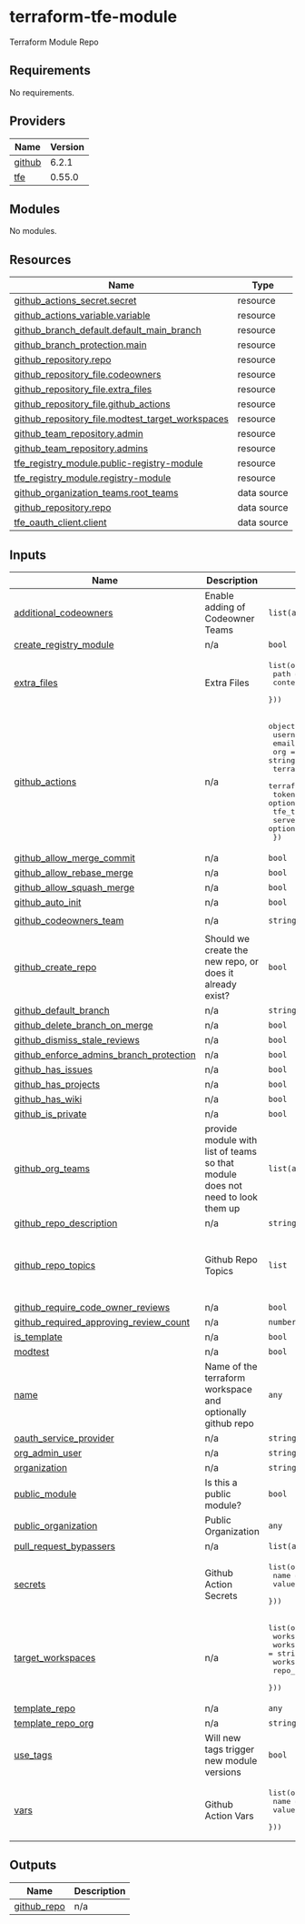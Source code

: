 # terraform-tfe-module
Terraform Module Repo

<!-- BEGIN_TF_DOCS -->
## Requirements

No requirements.

## Providers

| Name | Version |
|------|---------|
| <a name="provider_github"></a> [github](#provider\_github) | 6.2.1 |
| <a name="provider_tfe"></a> [tfe](#provider\_tfe) | 0.55.0 |

## Modules

No modules.

## Resources

| Name | Type |
|------|------|
| [github_actions_secret.secret](https://registry.terraform.io/providers/hashicorp/github/latest/docs/resources/actions_secret) | resource |
| [github_actions_variable.variable](https://registry.terraform.io/providers/hashicorp/github/latest/docs/resources/actions_variable) | resource |
| [github_branch_default.default_main_branch](https://registry.terraform.io/providers/hashicorp/github/latest/docs/resources/branch_default) | resource |
| [github_branch_protection.main](https://registry.terraform.io/providers/hashicorp/github/latest/docs/resources/branch_protection) | resource |
| [github_repository.repo](https://registry.terraform.io/providers/hashicorp/github/latest/docs/resources/repository) | resource |
| [github_repository_file.codeowners](https://registry.terraform.io/providers/hashicorp/github/latest/docs/resources/repository_file) | resource |
| [github_repository_file.extra_files](https://registry.terraform.io/providers/hashicorp/github/latest/docs/resources/repository_file) | resource |
| [github_repository_file.github_actions](https://registry.terraform.io/providers/hashicorp/github/latest/docs/resources/repository_file) | resource |
| [github_repository_file.modtest_target_workspaces](https://registry.terraform.io/providers/hashicorp/github/latest/docs/resources/repository_file) | resource |
| [github_team_repository.admin](https://registry.terraform.io/providers/hashicorp/github/latest/docs/resources/team_repository) | resource |
| [github_team_repository.admins](https://registry.terraform.io/providers/hashicorp/github/latest/docs/resources/team_repository) | resource |
| [tfe_registry_module.public-registry-module](https://registry.terraform.io/providers/hashicorp/tfe/latest/docs/resources/registry_module) | resource |
| [tfe_registry_module.registry-module](https://registry.terraform.io/providers/hashicorp/tfe/latest/docs/resources/registry_module) | resource |
| [github_organization_teams.root_teams](https://registry.terraform.io/providers/hashicorp/github/latest/docs/data-sources/organization_teams) | data source |
| [github_repository.repo](https://registry.terraform.io/providers/hashicorp/github/latest/docs/data-sources/repository) | data source |
| [tfe_oauth_client.client](https://registry.terraform.io/providers/hashicorp/tfe/latest/docs/data-sources/oauth_client) | data source |

## Inputs

| Name | Description | Type | Default | Required |
|------|-------------|------|---------|:--------:|
| <a name="input_additional_codeowners"></a> [additional\_codeowners](#input\_additional\_codeowners) | Enable adding of Codeowner Teams | `list(any)` | `[]` | no |
| <a name="input_create_registry_module"></a> [create\_registry\_module](#input\_create\_registry\_module) | n/a | `bool` | `true` | no |
| <a name="input_extra_files"></a> [extra\_files](#input\_extra\_files) | Extra Files | <pre>list(object({<br>    path    = string,<br>    content = string<br>  }))</pre> | `[]` | no |
| <a name="input_github_actions"></a> [github\_actions](#input\_github\_actions) | n/a | <pre>object({<br>    username          = string<br>    email             = string<br>    org               = string<br>    terraform_version = optional(string, "1.9.1")<br>    terraform_api     = optional(string, "app.terraform.io")<br>    token             = optional(string)<br>    tfe_token         = optional(string)<br>    server            = optional(string)<br>  })</pre> | `null` | no |
| <a name="input_github_allow_merge_commit"></a> [github\_allow\_merge\_commit](#input\_github\_allow\_merge\_commit) | n/a | `bool` | `false` | no |
| <a name="input_github_allow_rebase_merge"></a> [github\_allow\_rebase\_merge](#input\_github\_allow\_rebase\_merge) | n/a | `bool` | `false` | no |
| <a name="input_github_allow_squash_merge"></a> [github\_allow\_squash\_merge](#input\_github\_allow\_squash\_merge) | n/a | `bool` | `true` | no |
| <a name="input_github_auto_init"></a> [github\_auto\_init](#input\_github\_auto\_init) | n/a | `bool` | `true` | no |
| <a name="input_github_codeowners_team"></a> [github\_codeowners\_team](#input\_github\_codeowners\_team) | n/a | `string` | `"terraform-reviewers"` | no |
| <a name="input_github_create_repo"></a> [github\_create\_repo](#input\_github\_create\_repo) | Should we create the new repo, or does it already exist? | `bool` | `true` | no |
| <a name="input_github_default_branch"></a> [github\_default\_branch](#input\_github\_default\_branch) | n/a | `string` | `"main"` | no |
| <a name="input_github_delete_branch_on_merge"></a> [github\_delete\_branch\_on\_merge](#input\_github\_delete\_branch\_on\_merge) | n/a | `bool` | `true` | no |
| <a name="input_github_dismiss_stale_reviews"></a> [github\_dismiss\_stale\_reviews](#input\_github\_dismiss\_stale\_reviews) | n/a | `bool` | `true` | no |
| <a name="input_github_enforce_admins_branch_protection"></a> [github\_enforce\_admins\_branch\_protection](#input\_github\_enforce\_admins\_branch\_protection) | n/a | `bool` | `true` | no |
| <a name="input_github_has_issues"></a> [github\_has\_issues](#input\_github\_has\_issues) | n/a | `bool` | `false` | no |
| <a name="input_github_has_projects"></a> [github\_has\_projects](#input\_github\_has\_projects) | n/a | `bool` | `true` | no |
| <a name="input_github_has_wiki"></a> [github\_has\_wiki](#input\_github\_has\_wiki) | n/a | `bool` | `true` | no |
| <a name="input_github_is_private"></a> [github\_is\_private](#input\_github\_is\_private) | n/a | `bool` | `true` | no |
| <a name="input_github_org_teams"></a> [github\_org\_teams](#input\_github\_org\_teams) | provide module with list of teams so that module does not need to look them up | `list(any)` | `null` | no |
| <a name="input_github_repo_description"></a> [github\_repo\_description](#input\_github\_repo\_description) | n/a | `string` | `"Terraform Module"` | no |
| <a name="input_github_repo_topics"></a> [github\_repo\_topics](#input\_github\_repo\_topics) | Github Repo Topics | `list` | <pre>[<br>  "terraform",<br>  "module",<br>  "terraform-managed"<br>]</pre> | no |
| <a name="input_github_require_code_owner_reviews"></a> [github\_require\_code\_owner\_reviews](#input\_github\_require\_code\_owner\_reviews) | n/a | `bool` | `true` | no |
| <a name="input_github_required_approving_review_count"></a> [github\_required\_approving\_review\_count](#input\_github\_required\_approving\_review\_count) | n/a | `number` | `1` | no |
| <a name="input_is_template"></a> [is\_template](#input\_is\_template) | n/a | `bool` | `false` | no |
| <a name="input_modtest"></a> [modtest](#input\_modtest) | n/a | `bool` | `false` | no |
| <a name="input_name"></a> [name](#input\_name) | Name of the terraform workspace and optionally github repo | `any` | n/a | yes |
| <a name="input_oauth_service_provider"></a> [oauth\_service\_provider](#input\_oauth\_service\_provider) | n/a | `string` | `"github"` | no |
| <a name="input_org_admin_user"></a> [org\_admin\_user](#input\_org\_admin\_user) | n/a | `string` | `null` | no |
| <a name="input_organization"></a> [organization](#input\_organization) | n/a | `string` | `"roknsound"` | no |
| <a name="input_public_module"></a> [public\_module](#input\_public\_module) | Is this a public module? | `bool` | `false` | no |
| <a name="input_public_organization"></a> [public\_organization](#input\_public\_organization) | Public Organization | `any` | `null` | no |
| <a name="input_pull_request_bypassers"></a> [pull\_request\_bypassers](#input\_pull\_request\_bypassers) | n/a | `list(any)` | `[]` | no |
| <a name="input_secrets"></a> [secrets](#input\_secrets) | Github Action Secrets | <pre>list(object({<br>    name  = string,<br>    value = string<br>  }))</pre> | `[]` | no |
| <a name="input_target_workspaces"></a> [target\_workspaces](#input\_target\_workspaces) | n/a | <pre>list(object({<br>    workspace_repo   = string<br>    workspace_branch = string<br>    workspace        = string<br>    repo_clone_type  = string<br>  }))</pre> | `[]` | no |
| <a name="input_template_repo"></a> [template\_repo](#input\_template\_repo) | n/a | `any` | `null` | no |
| <a name="input_template_repo_org"></a> [template\_repo\_org](#input\_template\_repo\_org) | n/a | `string` | `"HappyPathway"` | no |
| <a name="input_use_tags"></a> [use\_tags](#input\_use\_tags) | Will new tags trigger new module versions | `bool` | `true` | no |
| <a name="input_vars"></a> [vars](#input\_vars) | Github Action Vars | <pre>list(object({<br>    name  = string,<br>    value = string<br>  }))</pre> | `[]` | no |

## Outputs

| Name | Description |
|------|-------------|
| <a name="output_github_repo"></a> [github\_repo](#output\_github\_repo) | n/a |
<!-- END_TF_DOCS -->